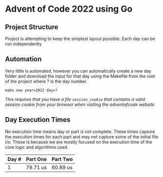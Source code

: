 # Advent of Code 2022 using Go

## Project Structure
Project is attempting to keep the simplest layout possible. Each day can be run
independently 

## Automation
Very little is automated, however you can automatically create a new day folder
and download the input for that day using the Makefile from the root of the project
where ? is the day number.

`make new year=2022 day=?`

*This requires that you have a file `session_cookie` that contains a valid session cookie
from your browser when visiting the adventofcode website*

## Day Execution Times
No execution time means day or part is not complete. These times capture the execution times
for each part and may not capture some of the initial file i/o. These is because we are mostly
focused on the execution time of the core logic and algorithms used.

| Day # | Part One | Part Two | 
| ----- | -------- | -------- | 
| 1     | 79.71 us | 60.89 us | 